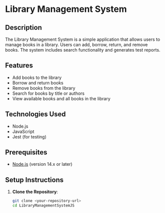 # Library Management System

## Description
The Library Management System is a simple application that allows users to manage books in a library. Users can add, borrow, return, and remove books. The system includes search functionality and generates test reports.

## Features
- Add books to the library
- Borrow and return books
- Remove books from the library
- Search for books by title or authors
- View available books and all books in the library

## Technologies Used
- Node.js
- JavaScript
- Jest (for testing)

## Prerequisites
- [Node.js](https://nodejs.org/) (version 14.x or later)

## Setup Instructions

1. **Clone the Repository**:
   ```bash
   git clone <your-repository-url>
   cd LibraryManagementSystemJS
